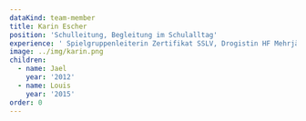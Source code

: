 ```yaml
---
dataKind: team-member
title: Karin Escher
position: 'Schulleitung, Begleitung im Schulalltag'
experience: ' Spielgruppenleiterin Zertifikat SSLV, Drogistin HF Mehrjährige Erfahrung       im praxisnahen Unterrichten von Berufsschülern (Überbetriebliche Kurse       Drogisten)'
image: ../img/karin.png
children:
  - name: Jael
    year: '2012'
  - name: Louis
    year: '2015'
order: 0
---
```


